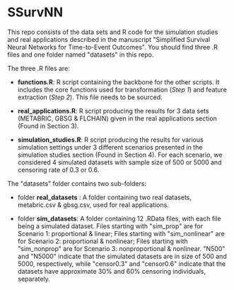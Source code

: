 # SSurvNN

This repo consists of the data sets and R code for the simulation studies and real applications described in the manuscript "Simplified Survival Neural Networks for Time-to-Event Outcomes". You should find three .R files and one folder named "datasets" in this repo. 

The three .R files are:

- **functions.R**: R script containing the backbone for the other scripts. It includes the core functions used for transformation (*Step 1*) and feature extraction (*Step 2*). This file needs to be sourced.

- **real_applications.R**: R script producing the results for 3 data sets (METABRIC, GBSG & FLCHAIN) given in the real applications section (Found in Section 3).

- **simulation_studies.R**: R script producing the results for various simulation settings under 3 different scenarios presented in the simulation studies section (Found in Section 4). For each scenario, we considered 4 simulated datasets with sample size of 500 or 5000 and censoring rate of 0.3 or 0.6.

The "datasets" folder contains two sub-folders:

- folder **real_datasets** : A folder containing two real datasets, metabric.csv & gbsg.csv, used for real applications.

- folder **sim_datasets**: A folder containing 12 .RData files, with each file being a simulated dataset. Files starting with "sim_prop" are for Scenario 1: proportional & linear; Files starting with "sim_nonlinear" are for Scenario 2: proportional & nonlinear; Files starting with "sim_nonprop" are for Scenario 3: nonproportional & nonlinear. "N500" and "N5000" indicate that the simulated datasets are in size of 500 and 5000, respectively, while "censor0.3" and "censor0.6" indicate that the datasets have approximate 30% and 60% censoring individuals, separately.
